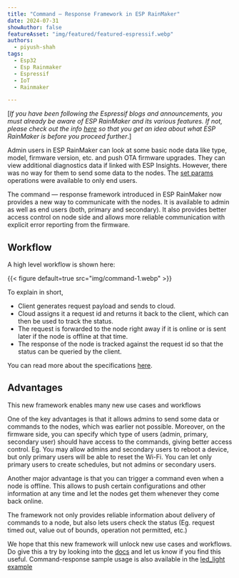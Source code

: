```yaml
---
title: "Command — Response Framework in ESP RainMaker"
date: 2024-07-31
showAuthor: false
featureAsset: "img/featured/featured-espressif.webp"
authors:
  - piyush-shah
tags:
  - Esp32
  - Esp Rainmaker
  - Espressif
  - IoT
  - Rainmaker

---
```

[*If you have been following the Espressif blogs and announcements, you must already be aware of ESP RainMaker and its various features. If not, please check out the info *[*here*](https://rainmaker.espressif.com/)* so that you get an idea about what ESP RainMaker is before you proceed further*.]

Admin users in ESP RainMaker can look at some basic node data like type, model, firmware version, etc. and push OTA firmware upgrades. They can view additional diagnostics data if linked with ESP Insights. However, there was no way for them to send some data to the nodes. The [set params](https://swaggerapis.rainmaker.espressif.com/#/Node%20Parameter%20Operations/updatenodestate) operations were available to only end users.

The command — response framework introduced in ESP RainMaker now provides a new way to communicate with the nodes. It is available to admin as well as end users (both, primary and secondary). It also provides better access control on node side and allows more reliable communication with explicit error reporting from the firmware.

## Workflow

A high level workflow is shown here:

{{< figure
    default=true
    src="img/command-1.webp"
    >}}

To explain in short,

- Client generates request payload and sends to cloud.
- Cloud assigns it a request id and returns it back to the client, which can then be used to track the status.
- The request is forwarded to the node right away if it is online or is sent later if the node is offline at that time.
- The response of the node is tracked against the request id so that the status can be queried by the client.

You can read more about the specifications [here](https://rainmaker.espressif.com/docs/cmd-resp).

## Advantages

This new framework enables many new use cases and workflows

One of the key advantages is that it allows admins to send some data or commands to the nodes, which was earlier not possible. Moreover, on the firmware side, you can specify which type of users (admin, primary, secondary user) should have access to the commands, giving better access control. Eg. You may allow admins and secondary users to reboot a device, but only primary users will be able to reset the Wi-Fi. You can let only primary users to create schedules, but not admins or secondary users.

Another major advantage is that you can trigger a command even when a node is offline. This allows to push certain configurations and other information at any time and let the nodes get them whenever they come back online.

The framework not only provides reliable information about delivery of commands to a node, but also lets users check the status (Eg. request timed out, value out of bounds, operation not permitted, etc.)

We hope that this new framework will unlock new use cases and workflows. Do give this a try by looking into the [docs](https://rainmaker.espressif.com/docs/cmd-resp) and let us know if you find this useful. Command-response sample usage is also available in the [led_light example](https://github.com/espressif/esp-rainmaker/blob/master/examples/led_light/main/app_main.c)
